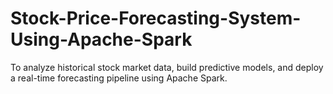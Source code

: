 # Stock-Price-Forecasting-System-Using-Apache-Spark
To analyze historical stock market data, build predictive models, and deploy a real-time forecasting pipeline using Apache Spark.
